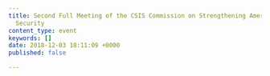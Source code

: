 ```yaml
---
title: Second Full Meeting of the CSIS Commission on Strengthening America’s Health
  Security
content_type: event
keywords: []
date: 2018-12-03 18:11:09 +0000
published: false

---
```

